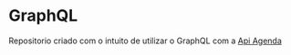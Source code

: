 # GraphQL

Repositorio criado com o intuito de utilizar o GraphQL com a [Api Agenda](https://github.com/senhorbento/API_Agenda)